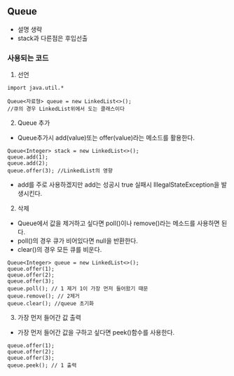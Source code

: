 ## Queue
- 설명 생략
- stack과 다른점은 후입선출

### 사용되는 코드
1. 선언
```
import java.util.*

Queue<자료형> queue = new LinkedList<>();
//큐의 경우 LinkedList위에서 도는 클래스이다
```

2. Queue 추가
- Queue추가시 add(value)또는 offer(value)라는 메소드를 활용한다.
```
Queue<Integer> stack = new LinkedList<>();
queue.add(1);
queue.add(2);
queue.offer(3); //LinkedList의 영향
```
- add를 주로 사용하겠지만 add는 성공시 true 실패시 IllegalStateException을 발생시킨다.

2. 삭제
- Queue에서 값을 제거하고 싶다면 poll()이나 remove()라는 메소드를 사용하면 된다.
- poll()의 경우 큐가 비어있다면 null을 반환한다.
- clear()의 경우 모든 큐를 비운다.
```
Queue<Integer> queue = new LinkedList<>();
queue.offer(1);
queue.offer(2);
queue.offer(3);
queue.poll(); // 1 제거 1이 가장 먼저 들어왔기 때문
queue.remove(); // 2제거
queue.clear(); //queue 초기화
```

3. 가장 먼저 들어간 값 출력
- 가장 먼저 들어간 값을 구하고 싶다면 peek()함수를 사용한다.
```
queue.offer(1);
queue.offer(2);
queue.offer(3);
queue.peek(); // 1 출력
```

